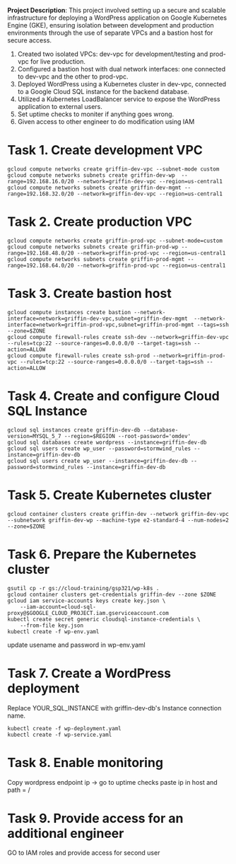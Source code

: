 **Project Description**: This project involved setting up a secure and scalable infrastructure for deploying a WordPress application on Google Kubernetes Engine (GKE), ensuring isolation between development and production environments through the use of separate VPCs and a bastion host for secure access.

1. Created two isolated VPCs: dev-vpc for development/testing and prod-vpc for live production.
2. Configured a bastion host with dual network interfaces: one connected to dev-vpc and the other to prod-vpc.
3. Deployed WordPress using a Kubernetes cluster in dev-vpc, connected to a Google Cloud SQL instance for the backend database.
4. Utilized a Kubernetes LoadBalancer service to expose the WordPress application to external users.
5. Set uptime checks to moniter if anything goes wrong.
6. Given access to other engineer to do modification using IAM 

# Task 1. Create development VPC

```
gcloud compute networks create griffin-dev-vpc --subnet-mode custom
gcloud compute networks subnets create griffin-dev-wp  --range=192.168.16.0/20 --network=griffin-dev-vpc --region=us-central1
gcloud compute networks subnets create griffin-dev-mgmt --range=192.168.32.0/20 --network=griffin-dev-vpc --region=us-central1
```

# Task 2. Create production VPC

```
gcloud compute networks create griffin-prod-vpc --subnet-mode=custom
gcloud compute networks subnets create griffin-prod-wp --range=192.168.48.0/20 --network=griffin-prod-vpc --region=us-central1
gcloud compute networks subnets create griffin-prod-mgmt --range=192.168.64.0/20 --network=griffin-prod-vpc --region=us-central1
```

# Task 3. Create bastion host

```
gcloud compute instances create bastion --network-interface=network=griffin-dev-vpc,subnet=griffin-dev-mgmt  --network-interface=network=griffin-prod-vpc,subnet=griffin-prod-mgmt --tags=ssh --zone=$ZONE
gcloud compute firewall-rules create ssh-dev --network=griffin-dev-vpc --rules=tcp:22 --source-ranges=0.0.0.0/0 --target-tags=ssh --action=ALLOW
gcloud compute firewall-rules create ssh-prod --network=griffin-prod-vpc --rules=tcp:22 --source-ranges=0.0.0.0/0 --target-tags=ssh --action=ALLOW
```

# Task 4. Create and configure Cloud SQL Instance
```
gcloud sql instances create griffin-dev-db --database-version=MYSQL_5_7 --region=$REGION --root-password='omdev'
gcloud sql databases create wordpress --instance=griffin-dev-db
gcloud sql users create wp_user --password=stormwind_rules --instance=griffin-dev-db
gcloud sql users create wp_user --instance=griffin-dev-db --password=stormwind_rules --instance=griffin-dev-db
```
# Task 5. Create Kubernetes cluster
```
gcloud container clusters create griffin-dev --network griffin-dev-vpc --subnetwork griffin-dev-wp --machine-type e2-standard-4 --num-nodes=2 --zone=$ZONE
```
# Task 6. Prepare the Kubernetes cluster 
```
gsutil cp -r gs://cloud-training/gsp321/wp-k8s .
gcloud container clusters get-credentials griffin-dev --zone $ZONE
gcloud iam service-accounts keys create key.json \
    --iam-account=cloud-sql-proxy@$GOOGLE_CLOUD_PROJECT.iam.gserviceaccount.com
kubectl create secret generic cloudsql-instance-credentials \
    --from-file key.json
kubectl create -f wp-env.yaml
```
update  usename and password in wp-env.yaml

# Task 7. Create a WordPress deployment
Replace YOUR_SQL_INSTANCE with griffin-dev-db's Instance connection name.
```
kubectl create -f wp-deployment.yaml
kubectl create -f wp-service.yaml
```
# Task 8. Enable monitoring
Copy wordpress endpoint ip -> go to uptime checks paste ip in host and path = /

# Task 9. Provide access for an additional engineer
GO to IAM roles and provide access for second user





